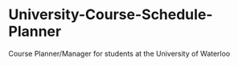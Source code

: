 # University-Course-Schedule-Planner
Course Planner/Manager for students at the University of Waterloo 
